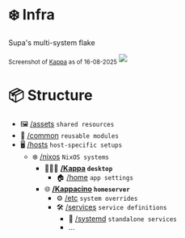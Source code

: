 # ❄️ Infra

Supa's multi-system flake

<sub>Screenshot of [Kappa](hosts/nixos/Kappa) as of 16-08-2025</sub>
![](https://i.supa.sh/kappa_desktop.png)

# 📦 Structure

- 🖼️ [/assets](assets) `shared resources`
- 🧩 [/common](common) `reusable modules`
- 🖥️ [/hosts](hosts) `host-specific setups`
  - ❄️ [/nixos](hosts/nixos) `NixOS systems`
    - 👩🏻‍💻 **[/Kappa](hosts/nixos/Kappa) `desktop`**
      - 🏠 [/home](hosts/nixos/Kappa/home) `app settings`
    - 🌐 **[/Kappacino](hosts/nixos/Kappacino) `homeserver`**
      - ⚙️ [/etc](hosts/nixos/Kappacino/etc) `system overrides`
      - 🛠️ [/services](hosts/nixos/Kappacino/services) `service definitions`
        - 🔧 [/systemd](hosts/nixos/Kappacino/services/systemd) `standalone services`
        - ...
